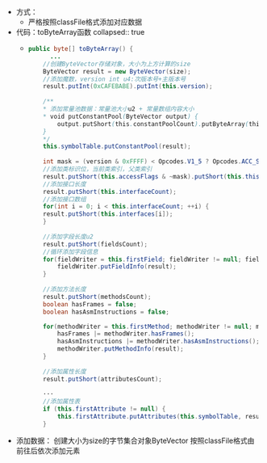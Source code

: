 - 方式：
	- 严格按照classFile格式添加对应数据
- 代码：toByteArray函数
  collapsed:: true
	- ```java
	  public byte[] toByteArray() { 
	  		...
	      //创建ByteVector存储对象，大小为上方计算的size
	      ByteVector result = new ByteVector(size);
	      //添加魔数，version int u4:次版本号+主版本号
	      result.putInt(0xCAFEBABE).putInt(this.version);
	      
	      /**
	      * 添加常量池数据：常量池大小u2 + 常量数组内容大小
	      * void putConstantPool(ByteVector output) {
	          output.putShort(this.constantPoolCount).putByteArray(this.constantPool.data, 0,this.constantPool.length);
	      }
	      */
	      this.symbolTable.putConstantPool(result);
	      
	      int mask = (version & 0xFFFF) < Opcodes.V1_5 ? Opcodes.ACC_SYNTHETIC : 0;
	      //添加类标识位，当前类索引，父类索引
	      result.putShort(this.accessFlags & ~mask).putShort(this.thisClass).putShort(this.superClass);
	      //添加接口长度
	      result.putShort(this.interfaceCount);
	      //添加接口数组
	      for(int i = 0; i < this.interfaceCount; ++i) {
	      result.putShort(this.interfaces[i]);
	      }
	  		
	      //添加字段长度u2
	      result.putShort(fieldsCount);
	      //循环添加字段信息
	      for(fieldWriter = this.firstField; fieldWriter != null; fieldWriter = (FieldWriter)fieldWriter.fv) {
	          fieldWriter.putFieldInfo(result);
	      }
	  		
	      //添加方法长度
	      result.putShort(methodsCount);
	      boolean hasFrames = false;
	      boolean hasAsmInstructions = false;
	  
	      for(methodWriter = this.firstMethod; methodWriter != null; methodWriter = (MethodWriter)methodWriter.mv) {
	          hasFrames |= methodWriter.hasFrames();
	          hasAsmInstructions |= methodWriter.hasAsmInstructions();
	          methodWriter.putMethodInfo(result);
	      }
	  		
	      //添加属性长度
	      result.putShort(attributesCount);
	      
	      ···
	      //添加属性表
	      if (this.firstAttribute != null) {
	          this.firstAttribute.putAttributes(this.symbolTable, result);
	      }
	  ```
- 添加数据：
  创建大小为size的字节集合对象ByteVector
  按照classFile格式由前往后依次添加元素